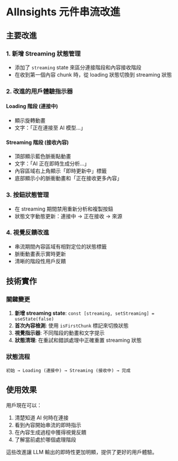 # AIInsights 元件串流改進

## 主要改進

### 1. 新增 Streaming 狀態管理

- 添加了 `streaming` state 來區分連接階段和內容接收階段
- 在收到第一個內容 chunk 時，從 loading 狀態切換到 streaming 狀態

### 2. 改進的用戶體驗指示器

#### Loading 階段 (連接中)

- 顯示旋轉動畫
- 文字：「正在連接至 AI 模型…」

#### Streaming 階段 (接收內容)

- 頂部顯示藍色脈衝點動畫
- 文字：「AI 正在即時生成分析…」
- 內容區域右上角顯示「即時更新中」標籤
- 底部顯示小的脈衝動畫和「正在接收更多內容」

### 3. 按鈕狀態管理

- 在 streaming 期間禁用重新分析和複製按鈕
- 狀態文字動態更新：連接中 → 正在接收 → 來源

### 4. 視覺反饋改進

- 串流期間內容區域有相對定位的狀態標籤
- 脈衝動畫表示實時更新
- 清晰的階段性用戶反饋

## 技術實作

### 關鍵變更

1. **新增 streaming state**: `const [streaming, setStreaming] = useState(false)`
2. **首次內容檢測**: 使用 `isFirstChunk` 標記來切換狀態
3. **視覺指示器**: 不同階段的動畫和文字提示
4. **狀態清理**: 在重試和錯誤處理中正確重置 streaming 狀態

### 狀態流程

```
初始 → Loading (連接中) → Streaming (接收中) → 完成
```

## 使用效果

用戶現在可以：

1. 清楚知道 AI 何時在連接
2. 看到內容開始串流的即時指示
3. 在內容生成過程中獲得視覺反饋
4. 了解當前處於哪個處理階段

這些改進讓 LLM 輸出的即時性更加明顯，提供了更好的用戶體驗。
